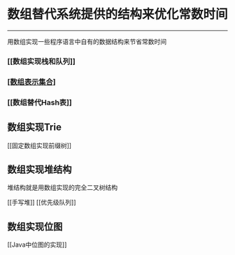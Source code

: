 # 数组替代系统提供的结构来优化常数时间


---

用数组实现一些程序语言中自有的数据结构来节省常数时间


### [[数组实现栈和队列]]

### [[数组表示集合]](Set)

### [[数组替代Hash表]]

## 数组实现Trie
[[固定数组实现前缀树]]


## 数组实现堆结构
堆结构就是用数组实现的完全二叉树结构

[[手写堆]]
[[优先级队列]]


## 数组实现位图
[[Java中位图的实现]] 


